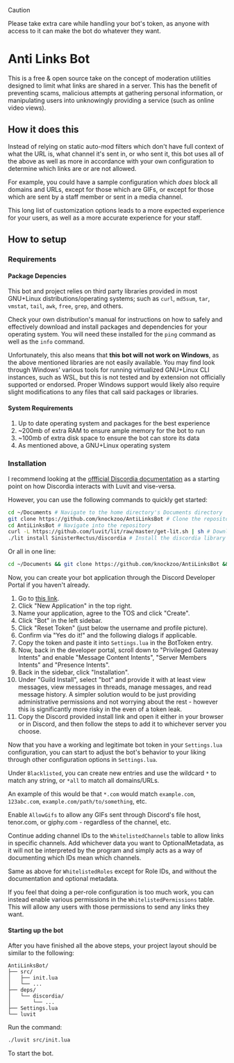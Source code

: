 > [!CAUTION]
> Please take extra care while handling your bot's token, as anyone with access to it can make the bot do whatever they want.

# Anti Links Bot
This is a free & open source take on the concept of moderation utilities designed to limit what links are shared in a server. This has the benefit of preventing scams, malicious attempts at gathering personal information, or manipulating users into unknowingly providing a service (such as online video views).

## How it does this
Instead of relying on static auto-mod filters which don't have full context of what the URL is, what channel it's sent in, or who sent it, this bot uses all of the above as well as more in accordance with your own configuration to determine which links are or are not allowed.

For example, you could have a sample configuration which *does* block all domains and URLs, except for those which are GIFs, or except for those which are sent by a staff member or sent in a media channel.

This long list of customization options leads to a more expected experience for your users, as well as a more accurate experience for your staff.

## How to setup
### Requirements
#### Package Depencies
This bot and project relies on third party libraries provided in most GNU+Linux distributions/operating systems; such as `curl`, `md5sum`, `tar`, `vmstat`, `tail`, `awk`, `free`, `grep`, and others.

Check your own distribution's manual for instructions on how to safely and effectively download and install packages and dependencies for your operating system. You will need these installed for the `ping` command as well as the `info` command.

Unfortunately, this also means that **this bot will not work on Windows**, as the above mentioned libraries are not easily available. You may find look through Windows' various tools for running virtualized GNU+Linux CLI instances, such as WSL, but this is not tested and by extension not officially supported or endorsed. Proper Windows support would likely also require slight modifications to any files that call said packages or libraries.

#### System Requirements
1. Up to date operating system and packages for the best experience
2. ~200mb of extra RAM to ensure ample memory for the bot to run
3. ~100mb of extra disk space to ensure the bot can store its data
4. As mentioned above, a GNU+Linux operating system

### Installation
I recommend looking at the [offficial Discordia documentation](https://github.com/SinisterRectus/Discordia/wiki/Installing-Discordia) as a starting point on how Discordia interacts with Luvit and vise-versa.

However, you can use the following commands to quickly get started:
```bash
cd ~/Documents # Navigate to the home directory's Documents directory
git clone https://github.com/knockzoo/AntiLinksBot # Clone the repository
cd AntiLinksBot # Navigate into the repository
curl -L https://github.com/luvit/lit/raw/master/get-lit.sh | sh # Download and install lit
./lit install SinisterRectus/discordia # Install the discordia library
```

Or all in one line:
```bash
cd ~/Documents && git clone https://github.com/knockzoo/AntiLinksBot && cd AntiLinksBot && curl -L https://github.com/luvit/lit/raw/master/get-lit.sh | sh && ./lit install SinisterRectus/discordia
```

Now, you can create your bot application through the Discord Developer Portal if you haven't already.

1. Go to [this link](https://discord.com/developers/applications).
2. Click "New Application" in the top right.
3. Name your application, agree to the TOS and click "Create".
4. Click "Bot" in the left sidebar.
5. Click "Reset Token" (just below the username and profile picture).
6. Confirm via "Yes do it!" and the following dialogs if applicable.
7. Copy the token and paste it into `Settings.lua` in the BotToken entry.
8. Now, back in the developer portal, scroll down to "Privileged Gateway Intents" and enable "Message Content Intents", "Server Members Intents" and "Presence Intents".
9. Back in the sidebar, click "Installation".
10. Under "Guild Install", select "bot" and provide it with at least view messages, view messages in threads, manage messages, and read message history. A simpler solution would to be just providing administrative permissions and not worrying about the rest - however this is significantly more risky in the even of a token leak.
11. Copy the Discord provided install link and open it either in your browser or in Discord, and then follow the steps to add it to whichever server you choose.

Now that you have a working and legitimate bot token in your `Settings.lua` configuration, you can start to adjust the bot's behavior to your liking through other configuration options in `Settings.lua`.

Under `Blacklisted`, you can create new entries and use the wildcard `*` to match any string, or `*all` to match all domains/URLs.

An example of this would be that `*.com` would match `example.com`, `123abc.com`, `example.com/path/to/something`, etc.

Enable `AllowGifs` to allow any GIFs sent through Discord's file host, tenor.com, or giphy.com - regardless of the channel, etc.

Continue adding channel IDs to the `WhitelistedChannels` table to allow links in specific channels. Add whichever data you want to OptionalMetadata, as it will not be interpreted by the program and simply acts as a way of documenting which IDs mean which channels.

Same as above for `WhitelistedRoles` except for Role IDs, and without the documentation and optional metadata.

If you feel that doing a per-role configuration is too much work, you can instead enable various permissions in the `WhitelistedPermissions` table. This will allow any users with those permissions to send any links they want.

#### Starting up the bot
After you have finished all the above steps, your project layout should be similar to the following:
```
AntiLinksBot/
├── src/
│   ├── init.lua
│   └── ...
├── deps/
│   └── discordia/
│       └── ...
├── Settings.lua
└── luvit
```

Run the command:
```bash
./luvit src/init.lua
```

To start the bot.